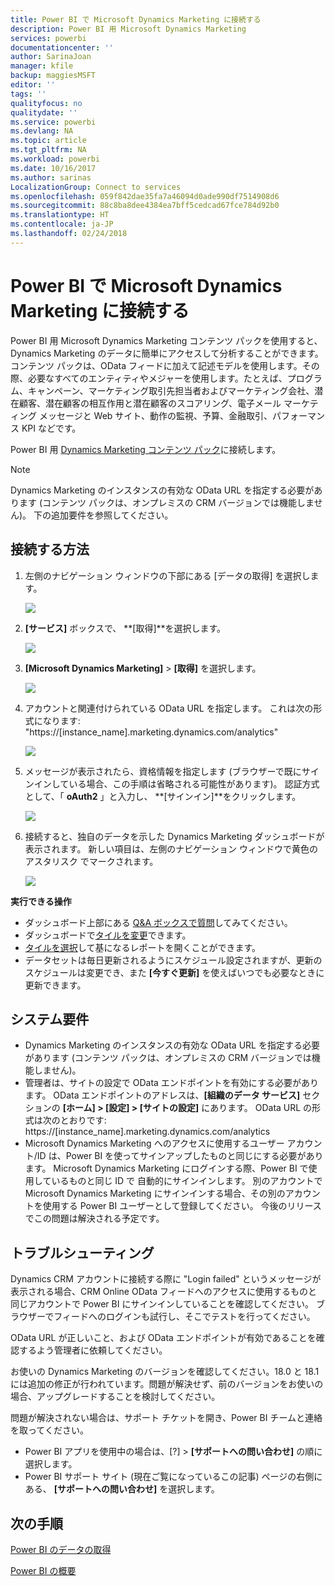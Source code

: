 ```yaml
---
title: Power BI で Microsoft Dynamics Marketing に接続する
description: Power BI 用 Microsoft Dynamics Marketing
services: powerbi
documentationcenter: ''
author: SarinaJoan
manager: kfile
backup: maggiesMSFT
editor: ''
tags: ''
qualityfocus: no
qualitydate: ''
ms.service: powerbi
ms.devlang: NA
ms.topic: article
ms.tgt_pltfrm: NA
ms.workload: powerbi
ms.date: 10/16/2017
ms.author: sarinas
LocalizationGroup: Connect to services
ms.openlocfilehash: 059f842dae35fa7a46094d0ade990df7514908d6
ms.sourcegitcommit: 88c8ba8dee4384ea7bff5cedcad67fce784d92b0
ms.translationtype: HT
ms.contentlocale: ja-JP
ms.lasthandoff: 02/24/2018
---
```

# <a name="connect-to-microsoft-dynamics-marketing-with-power-bi"></a>Power BI で Microsoft Dynamics Marketing に接続する
Power BI 用 Microsoft Dynamics Marketing コンテンツ パックを使用すると、Dynamics Marketing のデータに簡単にアクセスして分析することができます。 コンテンツ パックは、OData フィードに加えて記述モデルを使用します。その際、必要なすべてのエンティティやメジャーを使用します。たとえば、プログラム、キャンペーン、マーケティング取引先担当者およびマーケティング会社、潜在顧客、潜在顧客の相互作用と潜在顧客のスコアリング、電子メール マーケティング メッセージと Web サイト、動作の監視、予算、金融取引、パフォーマンス KPI などです。 

Power BI 用 [Dynamics Marketing コンテンツ パック](https://app.powerbi.com/getdata/services/microsoft-dynamics-marketing)に接続します。

>[!NOTE]
>Dynamics Marketing のインスタンスの有効な OData URL を指定する必要があります (コンテンツ パックは、オンプレミスの CRM バージョンでは機能しません)。 下の追加要件を参照してください。

## <a name="how-to-connect"></a>接続する方法
1. 左側のナビゲーション ウィンドウの下部にある [データの取得] を選択します。
   
   ![](media/service-connect-to-microsoft-dynamics-marketing/pbi_getdata.png) 
2. **[サービス]** ボックスで、 **[取得]**を選択します。
   
   ![](media/service-connect-to-microsoft-dynamics-marketing/pbi_getservices.png) 
3. **[Microsoft Dynamics Marketing]** \> **[取得]** を選択します。
   
   ![](media/service-connect-to-microsoft-dynamics-marketing/mdmarketing.png)
4. アカウントと関連付けられている OData URL を指定します。  これは次の形式になります: "https://[instance\_name].marketing.dynamics.com/analytics"
   
   ![](media/service-connect-to-microsoft-dynamics-marketing/pbi_dynmktgserviceurl.png)
5. メッセージが表示されたら、資格情報を指定します (ブラウザーで既にサインインしている場合、この手順は省略される可能性があります)。 認証方式として、「 **oAuth2** 」と入力し、 **[サインイン]**をクリックします。
   
   ![](media/service-connect-to-microsoft-dynamics-marketing/pbi_dynammktgoauth2.png)
6. 接続すると、独自のデータを示した Dynamics Marketing ダッシュボードが表示されます。 新しい項目は、左側のナビゲーション ウィンドウで黄色のアスタリスク でマークされます。
   
   ![](media/service-connect-to-microsoft-dynamics-marketing/pbi_dynammktgnewdash.png)

**実行できる操作**

* ダッシュボード上部にある [Q&A ボックスで質問](power-bi-q-and-a.md)してみてください。
* ダッシュボードで[タイルを変更](service-dashboard-edit-tile.md)できます。
* [タイルを選択](service-dashboard-tiles.md)して基になるレポートを開くことができます。
* データセットは毎日更新されるようにスケジュール設定されますが、更新のスケジュールは変更でき、また **[今すぐ更新]** を使えばいつでも必要なときに更新できます。

## <a name="system-requirements"></a>システム要件
* Dynamics Marketing のインスタンスの有効な OData URL を指定する必要があります (コンテンツ パックは、オンプレミスの CRM バージョンでは機能しません)。  
* 管理者は、サイトの設定で OData エンドポイントを有効にする必要があります。 OData エンドポイントのアドレスは、**[組織のデータ サービス]** セクションの **[ホーム] \> [設定] \> [サイトの設定]** にあります。  OData URL の形式は次のとおりです: https://[instance\_name].marketing.dynamics.com/analytics  
* Microsoft Dynamics Marketing へのアクセスに使用するユーザー アカウント/ID は、Power BI を使ってサインアップしたものと同じにする必要があります。 Microsoft Dynamics Marketing にログインする際、Power BI で使用しているものと同じ ID で 自動的にサインインします。 別のアカウントで Microsoft Dynamics Marketing にサインインする場合、その別のアカウントを使用する Power BI ユーザーとして登録してください。 今後のリリースでこの問題は解決される予定です。   

## <a name="troubleshooting"></a>トラブルシューティング
Dynamics CRM アカウントに接続する際に "Login failed" というメッセージが表示される場合、CRM Online OData フィードへのアクセスに使用するものと同じアカウントで Power BI にサインインしていることを確認してください。 ブラウザーでフィードへのログインも試行し、そこでテストを行ってください。

OData URL が正しいこと、および OData エンドポイントが有効であることを確認するよう管理者に依頼してください。

お使いの Dynamics Marketing のバージョンを確認してください。18.0 と 18.1 には追加の修正が行われています。問題が解決せず、前のバージョンをお使いの場合、アップグレードすることを検討してください。

問題が解決されない場合は、サポート チケットを開き、Power BI チームと連絡を取ってください。

* Power BI アプリを使用中の場合は、[?] \> **[サポートへの問い合わせ]** の順に選択します。
* Power BI サポート サイト (現在ご覧になっているこの記事) ページの右側にある、 **[サポートへの問い合わせ]** を選択します。

## <a name="next-steps"></a>次の手順
[Power BI のデータの取得](service-get-data.md)

[Power BI の概要](service-get-started.md)

